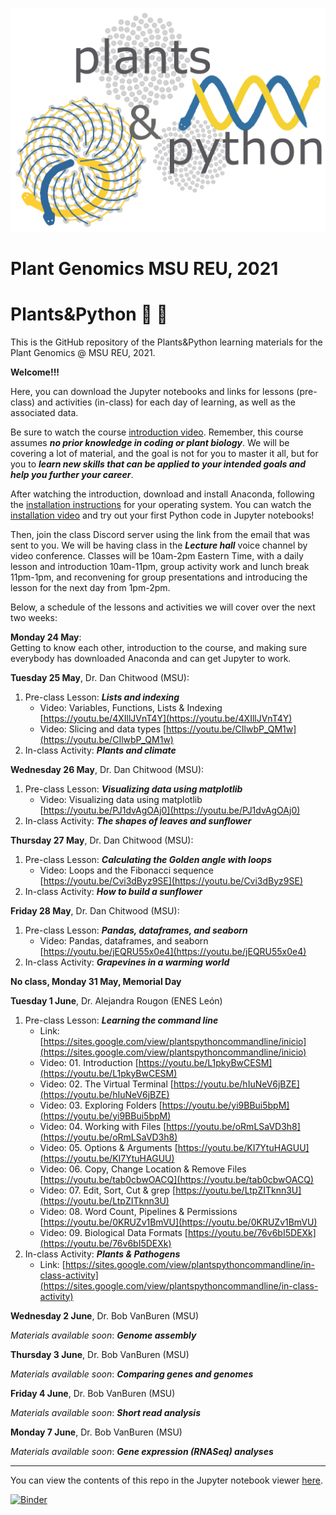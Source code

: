 ![alt text](https://github.com/DanChitwood/Plant_Genomics_MSU_REU_2021/blob/main/plants_python_logo.jpg)

# Plant Genomics MSU REU, 2021
# Plants&Python 🌻 🐍

This is the GitHub repository of the Plants&Python learning materials for the Plant Genomics @ MSU REU, 2021. 

**Welcome!!!**

Here, you can download the Jupyter notebooks and links for lessons (pre-class) and activities (in-class) for each day of learning, as well as the associated data.

Be sure to watch the course [introduction video](https://youtu.be/wXAf_XSNeZ4). Remember, this course assumes ***no prior knowledge in coding or plant biology***. We will be covering a lot of material, and the goal is not for you to master it all, but for you to ***learn new skills that can be applied to your intended goals and help you further your career***. 

After watching the introduction, download and install Anaconda, following the [installation instructions](https://docs.anaconda.com/anaconda/install/) for your operating system. You can watch the [installation video](https://youtu.be/FrDYpLVuTkQ) and try out your first Python code in Jupyter notebooks!

Then, join the class Discord server using the link from the email that was sent to you. We will be having class in the ***Lecture hall*** voice channel by video conference. Classes will be 10am-2pm Eastern Time, with a daily lesson and introduction 10am-11pm, group activity work and lunch break 11pm-1pm, and reconvening for group presentations and introducing the lesson for the next day from 1pm-2pm.

Below, a schedule of the lessons and activities we will cover over the next two weeks:

**Monday 24 May**:  
Getting to know each other, introduction to the course, and making sure everybody has downloaded Anaconda and can get Jupyter to work.

**Tuesday 25 May**, Dr. Dan Chitwood (MSU):
1. Pre-class Lesson: ***Lists and indexing***
    * Video: Variables, Functions, Lists & Indexing [https://youtu.be/4XIllJVnT4Y](https://youtu.be/4XIllJVnT4Y)
    * Video: Slicing and data types [https://youtu.be/CIlwbP_QM1w](https://youtu.be/CIlwbP_QM1w)
3. In-class Activity: ***Plants and climate***

**Wednesday 26 May**, Dr. Dan Chitwood (MSU):
1. Pre-class Lesson: ***Visualizing data using matplotlib***
    * Video: Visualizing data using matplotlib [https://youtu.be/PJ1dvAgOAj0](https://youtu.be/PJ1dvAgOAj0)
3. In-class Activity: ***The shapes of leaves and sunflower***

**Thursday 27 May**, Dr. Dan Chitwood (MSU):
1. Pre-class Lesson: ***Calculating the Golden angle with loops***
    * Video: Loops and the Fibonacci sequence [https://youtu.be/Cvi3dByz9SE](https://youtu.be/Cvi3dByz9SE)
3. In-class Activity: ***How to build a sunflower***

**Friday 28 May**, Dr. Dan Chitwood (MSU):
1. Pre-class Lesson: ***Pandas, dataframes, and seaborn***
    * Video: Pandas, dataframes, and seaborn [https://youtu.be/jEQRU55x0e4](https://youtu.be/jEQRU55x0e4)
3. In-class Activity: ***Grapevines in a warming world***

**No class, Monday 31 May, Memorial Day**

**Tuesday 1 June**, Dr. Alejandra Rougon (ENES León)
1. Pre-class Lesson: ***Learning the command line***
    * Link: [https://sites.google.com/view/plantspythoncommandline/inicio](https://sites.google.com/view/plantspythoncommandline/inicio)
    * Video: 01. Introduction [https://youtu.be/L1pkyBwCESM](https://youtu.be/L1pkyBwCESM)
    * Video: 02. The Virtual Terminal [https://youtu.be/hIuNeV6jBZE](https://youtu.be/hIuNeV6jBZE)
    * Video: 03. Exploring Folders [https://youtu.be/yi9BBui5bpM](https://youtu.be/yi9BBui5bpM)
    * Video: 04. Working with Files [https://youtu.be/oRmLSaVD3h8](https://youtu.be/oRmLSaVD3h8)
    * Video: 05. Options & Arguments [https://youtu.be/KI7YtuHAGUU](https://youtu.be/KI7YtuHAGUU)
    * Video: 06. Copy, Change Location & Remove Files [https://youtu.be/tab0cbwOACQ](https://youtu.be/tab0cbwOACQ)
    * Video: 07. Edit, Sort, Cut & grep [https://youtu.be/LtpZITknn3U](https://youtu.be/LtpZITknn3U)
    * Video: 08. Word Count, Pipelines & Permissions [https://youtu.be/0KRUZv1BmVU](https://youtu.be/0KRUZv1BmVU)
    * Video: 09. Biological Data Formats [https://youtu.be/76v6bI5DEXk](https://youtu.be/76v6bI5DEXk)
2. In-class Activity: ***Plants & Pathogens***
    * Link: [https://sites.google.com/view/plantspythoncommandline/in-class-activity](https://sites.google.com/view/plantspythoncommandline/in-class-activity)

**Wednesday 2 June**, Dr. Bob VanBuren (MSU) 

*Materials available soon*: ***Genome assembly***

**Thursday 3 June**, Dr. Bob VanBuren (MSU) 

*Materials available soon*: ***Comparing genes and genomes***

**Friday 4 June**, Dr. Bob VanBuren (MSU) 

*Materials available soon*: ***Short read analysis***

**Monday 7 June**, Dr. Bob VanBuren (MSU) 

*Materials available soon*: ***Gene expression (RNASeq) analyses***

_____
You can view the contents of this repo in the Jupyter notebook viewer [here](https://nbviewer.jupyter.org/github/DanChitwood/Plant_Genomics_MSU_REU_2021/tree/main/).

[![Binder](https://mybinder.org/badge_logo.svg)](https://mybinder.org/v2/gh/DanChitwood/Plant_Genomics_MSU_REU_2021/HEAD)

